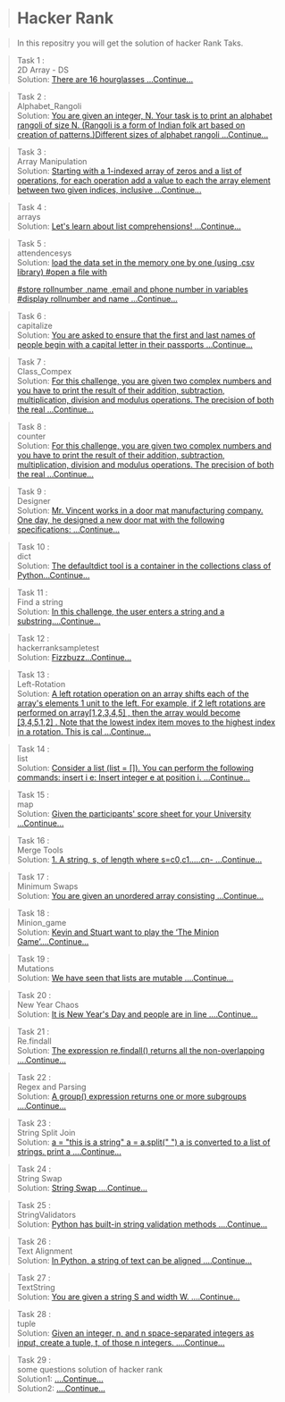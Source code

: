 ># Hacker Rank

>In this repositry you will get the solution of hacker Rank Taks.

>Task 1 :\
>2D Array - DS\
>Solution: [There are 16 hourglasses ...Continue...](./2D%20Array%20-%20DS.py)

>Task 2 :\
>Alphabet_Rangoli\
>Solution: [You are given an integer, N. Your task is to print an alphabet rangoli of size N. (Rangoli is a form of Indian folk art based on creation of patterns.)Different sizes of alphabet rangoli ...Continue...](./Alphabet_Rangoli.py)

>Task 3 :\
>Array Manipulation\
>Solution: [Starting with a 1-indexed array of zeros and a list of operations, for each operation add a value to each the 
array element between two given indices, inclusive ...Continue...](./Array%20Manipulation.py)

>Task 4 :\
>arrays\
>Solution: [Let's learn about list comprehensions! ...Continue...](./arrays.py)

>Task 5 :\
>attendencesys\
>Solution: [load the data set in  the memory one by one (using  ,csv library)
#open a file with <className><section><day-month-year>
#store rollnumber ,name ,email and phone number in variables
#display rollnumber and name  ...Continue...](./attendencesys.py)

>Task 6 :\
>capitalize\
>Solution: [ You are asked to ensure that the first and last names of people begin with a capital letter in their passports ...Continue...
 ](./capitalize.py) 

>Task 7 :\
>Class_Compex\
>Solution: [For this challenge, you are given two complex numbers and you have to print the result of their addition, subtraction, multiplication, division and modulus operations.
The precision of both the real ...Continue...](./Class_Compex.py)  

>Task 8 :\
>counter\
>Solution: [For this challenge, you are given two complex numbers and you have to print the result of their addition, subtraction, multiplication, division and modulus operations.
The precision of both the real ...Continue...](./counter.py)  

>Task 9 :\
>Designer\
>Solution: [Mr. Vincent works in a door mat manufacturing company. One day, he designed a new door mat with the following specifications:
  ...Continue...](./Designer.py)  

>Task 10 :\
>dict\
>Solution: [The defaultdict tool is a container in the collections class of Python...Continue...](./dict.py)    

>Task 11 :\
>Find a string\
>Solution: [In this challenge, the user enters a string and a substring....Continue...](./Find%20_a%20_string.py)    

>Task 12 :\
>hackerranksampletest\
>Solution: [Fizzbuzz...Continue...](./hackerranksampletest.py)    

>Task 13 :\
>Left-Rotation\
>Solution: [A left rotation operation on an array shifts each of the array's elements 1 unit to the left. 
For example, if 2 left rotations are performed on array[1,2,3,4,5] , then the array would become [3,4,5,1,2] .
Note that the lowest index item moves to the highest index in a rotation. This is cal ...Continue...](./Left-Rotation.py)    


>Task 14 :\
>list\
>Solution: [Consider a list (list = []). You can perform the following commands:
insert i e: Insert integer e at position i.  ...Continue...](./list.py)    


>Task 15 :\
>map\
>Solution: [Given the participants' score sheet for your University    ...Continue...](./map.py)    

>Task 16 :\
>Merge Tools\
>Solution: [ 1. A string, s, of length  where s=c0,c1.....cn- ...Continue...](./Merge%20the%20Tools.py )

>Task 17 :\
>Minimum Swaps\
>Solution: [You are given an unordered array consisting   ...Continue...](./Minimum%20Swaps%202.py)

>Task 18 :\
>Minion_game\
>Solution: [Kevin and Stuart want to play the ‘The Minion Game’....Continue...](./Minion_game.py)

>Task 19 :\
>Mutations\
>Solution: [We have seen that lists are mutable ....Continue...](./Mutations.py)

>Task 20 :\
>New Year Chaos\
>Solution: [It is New Year's Day and people are in line  ....Continue...](./New%20Year%20Chaos.py)

>Task 21 :\
>Re.findall\
>Solution: [The expression re.findall() returns all the non-overlapping  ....Continue...](./Re.findall()%26Re.finditer().py)

>Task 22 :\
>Regex and Parsing\
>Solution: [A group() expression returns one or more subgroups  ....Continue...](./RegexandParsing.py)

>Task 23 :\
>String Split Join\
>Solution: [a = "this is a string"
 a = a.split(" ")  a is converted to a list of strings. 
  print a  ....Continue...](./String%20_Split%20_and%20_Join.py)


>Task 24 :\
>String Swap\
>Solution:  [String Swap ....Continue...](./Strings.py)  

>Task 25 :\
>StringValidators\
>Solution:  [Python has built-in string validation methods   ....Continue...](./StringValidators.py)  

>Task 26 :\
>Text Alignment\
>Solution:  [In Python, a string of text can be aligned  ....Continue...](./Text%20Alignment.py)

>Task 27 :\
>TextString\
>Solution:  [You are given a string S and width W. ....Continue...](./TextString.py)

>Task 28 :\
>tuple\
>Solution:  [Given an integer, n, and n space-separated integers as input, create a tuple, t, of those n integers.  ....Continue...](./tuple.py)

>Task 29 :\
>some questions  solution of hacker rank\
>Solution1:  [   ....Continue...](./Untitled.ipynb)\
>Solution2:  [   ....Continue...](./Untitled1.ipynb)

 